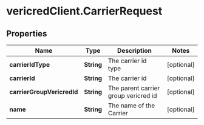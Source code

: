 # vericredClient.CarrierRequest

## Properties
Name | Type | Description | Notes
------------ | ------------- | ------------- | -------------
**carrierIdType** | **String** | The carrier id type | [optional] 
**carrierId** | **String** | The carrier id | [optional] 
**carrierGroupVericredId** | **String** | The parent carrier group vericred id | [optional] 
**name** | **String** | The name of the Carrier | [optional] 


